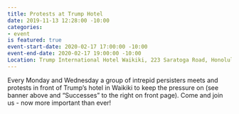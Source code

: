 ```yaml
---
title: Protests at Trump Hotel
date: 2019-11-13 12:28:00 -10:00
categories:
- event
is featured: true
event-start-date: 2020-02-17 17:00:00 -10:00
event-end-date: 2020-02-17 19:00:00 -10:00
Location: Trump International Hotel Waikiki, 223 Saratoga Road, Honolulu, HI 96815
---
```


Every Monday and Wednesday a group of intrepid persisters meets and protests in front of Trump’s hotel in Waikiki to keep the pressure on (see banner above and “Successes” to the right on front page). Come and join us - now more important than ever!